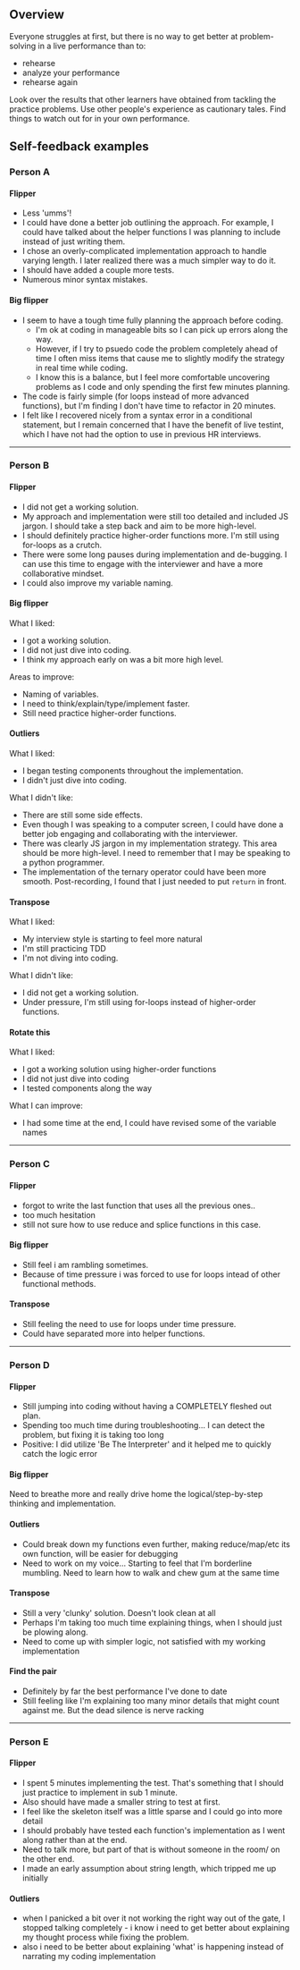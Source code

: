 
## Overview 

Everyone struggles at first, but there is no way to get better at problem-solving in a live performance than to:

* rehearse
* analyze your performance
* rehearse again

Look over the results that other learners have obtained from tackling the practice problems. Use other people's experience as cautionary tales. Find things to watch out for in your own performance.

## Self-feedback examples

### Person A

#### Flipper

- Less 'umms'!
- I could have done a better job outlining the approach. For example, I could have talked about the helper functions I was planning to include instead of just writing them. 
- I chose an overly-complicated implementation approach to handle varying length. I later realized there was a much simpler way to do it.
- I should have added a couple more tests.
- Numerous minor syntax mistakes.


#### Big flipper

* I seem to have a tough time fully planning the approach before coding.
    * I'm ok at coding in manageable bits so I can pick up errors along the way.
    * However, if I try to psuedo code the problem completely ahead of time I often miss items that cause me to slightly modify the strategy in real time while coding.
    * I know this is a balance, but I feel more comfortable uncovering problems as I code and only spending the first few minutes planning. 
* The code is fairly simple (for loops instead of more advanced functions), but I'm finding I don't have time to refactor in 20 minutes. 
* I felt like I recovered nicely from a syntax error in a conditional statement, but I remain concerned that I have the benefit of live testint, which I have not had the option to use in previous HR interviews.

---

### Person B

#### Flipper

- I did not get a working solution.
- My approach and implementation were still too detailed and included JS jargon. I should take a step back and aim to be more high-level.
- I should definitely practice higher-order functions more. I'm still using for-loops as a crutch.
- There were some long pauses during implementation and de-bugging. I can use this time to engage with the interviewer and have a more collaborative mindset.
- I could also improve my variable naming.

#### Big flipper

What I liked:

- I got a working solution.
- I did not just dive into coding.
- I think my approach early on was a bit more high level.

Areas to improve:

- Naming of variables.
- I need to think/explain/type/implement faster.
- Still need practice higher-order functions.

#### Outliers 

What I liked:

- I began testing components throughout the implementation. 
- I didn't just dive into coding.

What I didn't like:

- There are still some side effects.
- Even though I was speaking to a computer screen, I could have done a better job engaging and collaborating with the interviewer.
- There was clearly JS jargon in my implementation strategy. This area should be more high-level. I need to remember that I may be speaking to a python programmer.
- The implementation of the ternary operator could have been more smooth. Post-recording, I found that I just needed to put `return` in front.

#### Transpose

What I liked:

- My interview style is starting to feel more natural
- I'm still practicing TDD
- I'm not diving into coding.

What I didn't like:

- I did not get a working solution.
- Under pressure, I'm still using for-loops instead of higher-order functions.

#### Rotate this

What I liked:

- I got a working solution using higher-order functions
- I did not just dive into coding
- I tested components along the way

What I can improve:

- I had some time at the end, I could have revised some of the variable names

---

### Person C

#### Flipper

- forgot to write the last function that uses all the previous ones.. 
- too much hesitation
- still not sure how to use reduce and splice functions in this case.

#### Big flipper 

* Still feel i am rambling sometimes.
* Because of time pressure i was forced to use for loops intead of other functional methods.

#### Transpose

- Still feeling the need to use for loops under time pressure.
- Could have separated more into helper functions.

--- 

### Person D

#### Flipper

- Still jumping into coding without having a COMPLETELY fleshed out plan.
- Spending too much time during troubleshooting... I can detect the problem, but fixing it is taking too long
- Positive: I did utilize 'Be The Interpreter' and it helped me to quickly catch the logic error

#### Big flipper

Need to breathe more and really drive home the logical/step-by-step thinking and implementation.

#### Outliers

- Could break down my functions even further, making reduce/map/etc its own function, will be easier for debugging
- Need to work on my voice... Starting to feel that I'm borderline mumbling. Need to learn how to walk and chew gum at the same time

#### Transpose

- Still a very 'clunky' solution. Doesn't look clean at all
- Perhaps I'm taking too much time explaining things, when I should just be plowing along.
- Need to come up with simpler logic, not satisfied with my working implementation

#### Find the pair

- Definitely by far the best performance I've done to date
- Still feeling like I'm explaining too many minor details that might count against me. But the dead silence is nerve racking

---

### Person E

#### Flipper

* I spent 5 minutes implementing the test. That's something that I should just practice to implement in sub 1 minute. 
* Also should have made a smaller string to test at first.
* I feel like the skeleton itself was a little sparse and I could go into more detail
* I should probably have tested each function's implementation as I went along rather than at the end.
* Need to talk more, but part of that is without someone in the room/ on the other end.
* I made an early assumption about string length, which tripped me up initially

#### Outliers

* when I panicked a bit over it not working the right way out of the gate, I stopped talking completely - i know i need to get better about explaining my thought process while fixing the problem.
* also i need to be better about explaining 'what' is happening instead of narrating my coding implementation 



